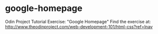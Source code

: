 # google-homepage
Odin Project Tutorial Exercise: "Google Homepage"
Find the exercise at:  http://www.theodinproject.com/web-development-101/html-css?ref=lnav